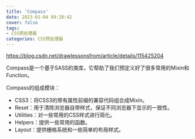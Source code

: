 ```yaml
---
title: 'Compass'
date: 2023-01-04 09:28:42
cover: false
tags:
- CSS预处理器
categories: CSS预处理器
---
```


https://blog.csdn.net/drawlessonsfrom/article/details/115425204

Compass是一个基于SASS的类库，它帮助了我们预定义好了很多常用的Mixin和Function。

Compass的组成模块：

- CSS3：将CSS3的带有属性前缀的兼容代码组合成Mixin。
- Reset：用于清除浏览器自带样式，保证不同浏览器下显示的一致性。
- Utilities：对一些常用的CSS样式进行简化。
- Helpers：提供一些常用的函数。
- Layout：提供栅格系统和一些简单的布局样式。



